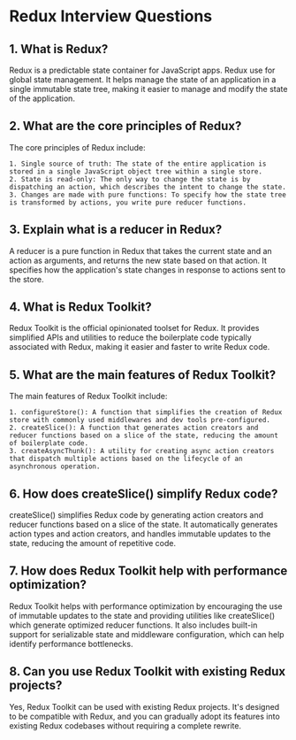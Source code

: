 # Redux Interview Questions
## 1. What is Redux?

Redux is a predictable state container for JavaScript apps. Redux use for global state management. It helps manage the state of an application in a single immutable state tree, making it easier to manage and modify the state of the application.

## 2. What are the core principles of Redux?

The core principles of Redux include:

    1. Single source of truth: The state of the entire application is stored in a single JavaScript object tree within a single store.
    2. State is read-only: The only way to change the state is by dispatching an action, which describes the intent to change the state.
    3. Changes are made with pure functions: To specify how the state tree is transformed by actions, you write pure reducer functions.

## 3. Explain what is a reducer in Redux?

A reducer is a pure function in Redux that takes the current state and an action as arguments, and returns the new state based on that action. It specifies how the application's state changes in response to actions sent to the store.


## 4. What is Redux Toolkit?

Redux Toolkit is the official opinionated toolset for Redux. It provides simplified APIs and utilities to reduce the boilerplate code typically associated with Redux, making it easier and faster to write Redux code.

## 5. What are the main features of Redux Toolkit?

The main features of Redux Toolkit include:

    1. configureStore(): A function that simplifies the creation of Redux store with commonly used middlewares and dev tools pre-configured.
    2. createSlice(): A function that generates action creators and reducer functions based on a slice of the state, reducing the amount of boilerplate code.
    3. createAsyncThunk(): A utility for creating async action creators that dispatch multiple actions based on the lifecycle of an asynchronous operation.

## 6. How does createSlice() simplify Redux code?

createSlice() simplifies Redux code by generating action creators and reducer functions based on a slice of the state. It automatically generates action types and action creators, and handles immutable updates to the state, reducing the amount of repetitive code.

## 7. How does Redux Toolkit help with performance optimization?

Redux Toolkit helps with performance optimization by encouraging the use of immutable updates to the state and providing utilities like createSlice() which generate optimized reducer functions. It also includes built-in support for serializable state and middleware configuration, which can help identify performance bottlenecks.

## 8.  Can you use Redux Toolkit with existing Redux projects?

Yes, Redux Toolkit can be used with existing Redux projects. It's designed to be compatible with Redux, and you can gradually adopt its features into existing Redux codebases without requiring a complete rewrite.